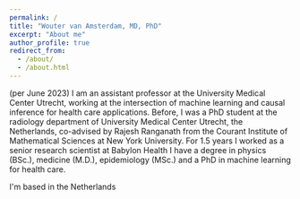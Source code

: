 ```yaml
---
permalink: /
title: "Wouter van Amsterdam, MD, PhD"
excerpt: "About me"
author_profile: true
redirect_from: 
  - /about/
  - /about.html
---
```


(per June 2023) I am an assistant professor at the University Medical Center Utrecht, working at the intersection of machine learning and causal inference for health care applications.
Before, I was a PhD student at the radiology department of University Medical Center Utrecht, the Netherlands,
co-advised by Rajesh Ranganath from the Courant Institute of Mathematical Sciences at New York University.
For 1.5 years I worked as a senior research scientist at Babylon Health
I have a degree in physics (BSc.), medicine (M.D.), epidemiology (MSc.) and a PhD in machine learning for health care.

I'm based in the Netherlands
